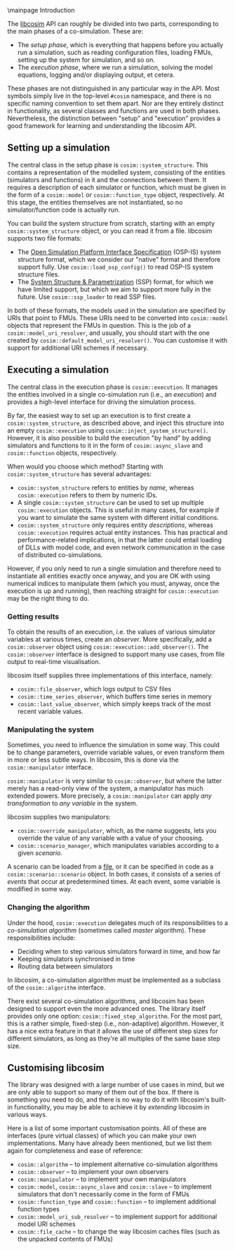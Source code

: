 \mainpage Introduction

The [libcosim](https://open-simulation-platform.github.io/libcosim) API can
roughly be divided into two parts, corresponding to the main phases of a
co-simulation. These are:

  * The _setup phase_, which is everything that happens before you actually
    run a simulation, such as reading configuration files, loading FMUs,
    setting up the system for simulation, and so on.
  * The _execution phase_, where we run a simulation, solving the model
    equations, logging and/or displaying output, et cetera.

These phases are not distinguished in any particular way in the API. Most
symbols simply live in the top-level `#cosim` namespace, and there is no
specific naming convention to set them apart. Nor are they entirely distinct
in functionality, as several classes and functions are used in both phases.
Nevertheless, the distinction between "setup" and "execution" provides a good
framework for learning and understanding the libcosim API.

## Setting up a simulation

The central class in the setup phase is `cosim::system_structure`. This
contains a representation of the modelled system, consisting of the entities
(simulators and functions) in it and the connections between them. It requires
a description of each simulator or function, which must be given in the form
of a `cosim::model` or `cosim::function_type` object, respectively. At this
stage, the entities themselves are not instantiated, so no simulator/function
code is actually run.

You can build the system structure from scratch, starting with an empty
`cosim::system_structure` object, or you can read it from a file. libcosim
supports two file formats:

  * The [Open Simulation Platform Interface Specification](https://opensimulationplatform.com/specification/)
    (OSP-IS) system structure format, which we consider our "native" format
    and therefore support fully. Use `cosim::load_osp_config()` to read OSP-IS
    system structure files.
  * The [System Structure & Parametrization](https://ssp-standard.org/) (SSP)
    format, for which we have limited support, but which we aim to support
    more fully in the future. Use `cosim::ssp_loader` to read SSP files.

In both of these formats, the models used in the simulation are specified by
URIs that point to FMUs. These URIs need to be converted into `cosim::model`
objects that represent the FMUs in question. This is the job of a
`cosim::model_uri_resolver`, and usually, you should start with the one
created by `cosim::default_model_uri_resolver()`. You can customise it with
support for additional URI schemes if necessary.

## Executing a simulation

The central class in the execution phase is `cosim::execution`. It manages the
entities involved in a single co-simulation run (i.e., an _execution_) and
provides a high-level interface for driving the simulation process.

By far, the easiest way to set up an execution is to first create a
`cosim::system_structure`, as described above, and inject this structure
into an empty `cosim::execution` using `cosim::inject_system_structure()`.
However, it is also possible to build the execution "by hand" by adding
simulators and functions to it in the form of `cosim::async_slave` and
`cosim::function` objects, respectively.

When would you choose which method? Starting with `cosim::system_structure`
has several advantages:

  * `cosim::system_structure` refers to entities by _name_, whereas
    `cosim::execution` refers to them by numeric IDs.
  * A single `cosim::system_structure` can be used to set up multiple
    `cosim::execution` objects. This is useful in many cases, for example if
    you want to simulate the same system with different initial conditions.
  * `cosim::system_structure` only requires entity _descriptions_, whereas
    `cosim::execution` requires actual entity instances. This has practical
    and performance-related implications, in that the latter could entail
    loading of DLLs with model code, and even network communication in the
    case of distributed co-simulations.

However, if you only need to run a single simulation and therefore need to
instantiate all entities exactly once anyway, and you are OK with using
numerical indices to manipulate them (which you must, anyway, once the
execution is up and running), then reaching straight for `cosim::execution`
may be the right thing to do.

### Getting results

To obtain the results of an execution, i.e. the values of various simulator
variables at various times, create an _observer_. More specifically, add a
`cosim::observer` object using `cosim::execution::add_observer()`.
The `cosim::observer` interface is designed to support many use cases, from
file output to real-time visualisation.

libcosim itself supplies three implementations of this interface, namely:

  * `cosim::file_observer`, which logs output to CSV files
  * `cosim::time_series_observer`, which buffers time series in memory
  * `cosim::last_value_observer`, which simply keeps track of the most
    recent variable values.

### Manipulating the system

Sometimes, you need to influence the simulation in some way. This could be to
change parameters, override variable values, or even transform them in more or
less subtle ways. In libcosim, this is done via the `cosim::manipulator`
interface.

`cosim::manipulator` is very similar to `cosim::observer`, but where the
latter merely has a read-only view of the system, a manipulator has much
extended powers.
More precisely, a `cosim::manipulator` can apply _any transformation_ to _any
variable_ in the system.

libcosim supplies two manipulators:

  * `cosim::override_manipulator`, which, as the name suggests, lets you
    override the value of any variable with a value of your choosing.
  * `cosim::scenario_manager`, which manipulates variables according to a
    given _scenario_.

A scenario can be loaded from a
[file](https://open-simulation-platform.github.io/libcosim/scenario), or it
can be specified in code as a `cosim::scenario::scenario` object. In both
cases, it consists of a series of _events_ that occur at predetermined times.
At each event, some variable is modified in some way.

### Changing the algorithm

Under the hood, `cosim::execution` delegates much of its responsibilities to
a _co-simulation algorithm_ (sometimes called _master_ algorithm). These
responsibilities include:

  * Deciding when to step various simulators forward in time, and how far
  * Keeping simulators synchronised in time
  * Routing data between simulators

In libcosim, a co-simulation algorithm must be implemented as a subclass of
the `cosim::algorithm` interface.

There exist several co-simulation algorithms, and libcosim has been designed
to support even the more advanced ones. The library itself provides only one
option: `cosim::fixed_step_algorithm`. For the most part, this is a rather
simple, fixed-step (i.e., non-adaptive) algorithm. However, it has a nice
extra feature in that it allows the use of different step sizes for different
simulators, as long as they're all multiples of the same base step size.

## Customising libcosim

The library was designed with a large number of use cases in mind, but we are
only able to support so many of them out of the box. If there is something you
need to do, and there is no way to do it with libcosim's built-in
functionality, you may be able to achieve it by _extending_ libcosim in
various ways.

Here is a list of some important customisation points. All of these are
interfaces (pure virtual classes) of which you can make your own
implementations. Many have already been mentioned, but we list them again for
completeness and ease of reference:

  * `cosim::algorithm` – to implement alternative co-simulation algorithms
  * `cosim::observer` – to implement your own observers
  * `cosim::manipulator` – to implement your own manipulators
  * `cosim::model`, `cosim::async_slave` and `cosim::slave` – to implement
    simulators that don't necessarily come in the form of FMUs
  * `cosim::function_type` and `cosim::function` – to implement additional
    function types
  * `cosim::model_uri_sub_resolver` – to implement support for additional
    model URI schemes
  * `cosim::file_cache` – to change the way libcosim caches files (such as
    the unpacked contents of FMUs)
